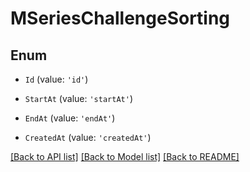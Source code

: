 # MSeriesChallengeSorting

## Enum


* `Id` (value: `'id'`)

* `StartAt` (value: `'startAt'`)

* `EndAt` (value: `'endAt'`)

* `CreatedAt` (value: `'createdAt'`)


[[Back to API list]](../README.md#documentation-for-api-endpoints) [[Back to Model list]](../README.md#documentation-for-models) [[Back to README]](../README.md)
